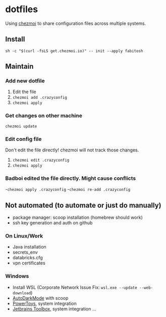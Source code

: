 # dotfiles

Using [chezmoi](https://www.chezmoi.io/quick-start/) to share configuration files across multiple systems.

## Install
`sh -c "$(curl -fsLS get.chezmoi.io)" -- init --apply fabitosh`

## Maintain

### Add new dotfile

1. Edit the file
2. `chezmoi add .crazyconfig`
3. `chezmoi apply`

### Get changes on other machine

`chezmoi update`

### Edit config file

Don't edit the file directly! chezmoi will not track those changes.  

1. `chezmoi edit .crazyconfig`
2. `chezmoi apply`

### Badboi edited the file directly. Might cause conflicts

-`chezmoi apply .crazyconfig`
-`chezmoi re-add .crazyconfig`

## Not automated (to automate or just do manually)

- package manager: scoop installation (homebrew should work)
- ssh key generation and auth on github

### On Linux/Work

- Java installation
- secrets_env
- databricks.cfg
- vpn certificates

### Windows
- Install WSL (Corporate Network Issue Fix: `wsl.exe --update --web-download`)
- [AutoDarkMode](https://github.com/AutoDarkMode/Windows-Auto-Night-Mode) with scoop
- [PowerToys](https://learn.microsoft.com/en-us/windows/powertoys/), system integration
- [Jetbrains Toolbox](https://www.jetbrains.com/toolbox-app/), system integration
...
